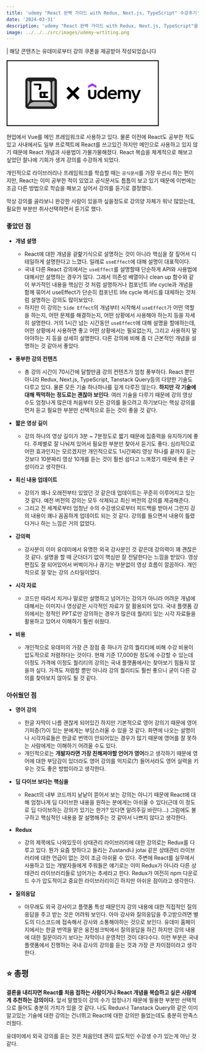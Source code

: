 ```yaml
---
title: 'udemy "React 완벽 가이드 with Redux, Next.js, TypeScript" 수강후기'
date: '2024-03-31'
description: 'udemy "React 완벽 가이드 with Redux, Next.js, TypeScript"을 수강하고'
image: ../../../src/images/udemy-wrtiting.png
---
```


| 해당 콘텐츠는 유데미로부터 강의 쿠폰을 제공받아 작성되었습니다

<img src="../../../src/images/udemy-wrtiting.png" width="400" alt="udemy logo"/>

현업에서 Vue를 메인 프레임워크로 사용하고 있다. 물론 이전에 React도 공부한 적도 있고 사내에서도 일부 프로젝트에 React를 쓰고있긴 하지만 메인으로 사용하고 있지 않기 때문에 React 개념과 사용법이 가물가물해졌다. React 복습을 체계적으로 해보고 싶었던 찰나에 기회가 생겨 강의를 수강하게 되었다.

개인적으로 라이브러리나 프레임워크를 학습할 때는 `공식문서`를 가장 우선시 하는 편이지만, React는 이미 공부한 적이 있었고 공식문서도 틈틈이 보고 있기 때문에 이번에는 조금 다른 방법으로 학습을 해보고 싶어서 강의를 듣기로 결정했다.

막상 강의를 골라보니 완강한 사람이 있을까 싶을정도로 강의양 자체가 워낙 많았는데, 필요한 부분만 취사선택하면서 듣기로 했다.

### 좋았던 점

- **개념 설명**

  - React에 대한 개념을 겉핥기식으로 설명하는 것이 아니라 핵심을 잘 짚어서 디테일하게 설명한다고 느꼈다. 일례로 `useEffect`에 대해 설명이 대표적이다.
  - 국내 다른 React 강의에서는 `useEffect`를 설명할때 단순하게 API와 사용법에 대해서만 설명하는 경우가 많다. 그래서 의존성 배열이나 clean up 함수와 같이 부가적인 내용을 핵심인 것 처럼 설명하거나 컴포넌트 life cycle과 개념을 함께 묶어서 useEffect가 단순히 컴포넌트 life cycle 메서드를 대체하는 것처럼 설명하는 강의도 많이보았다.
  - 하지만 이 강의는 `Side Effect`의 개념부터 시작해서 `useEffect`가 어떤 역할을 하는지, 어떤 문제를 해결하는지, 어떤 상황에서 사용해야 하는지 등을 자세히 설명한다. 거의 1시간 넘는 시간동안 `useEffect`에 대해 설명을 할애하는데, 어떤 상황에서 사용하면 좋고 어떤 상황에서는 필요없는지, 그리고 사용하지 말아야하는 지 등을 상세히 설명한다. 다른 강의에 비해 좀 더 근본적인 개념을 설명하는 것 같아서 좋았다.

- **풍부한 강의 컨텐츠**

  - 총 강의 시간이 70시간에 달할만큼 강의 컨텐츠가 엄청 풍부하다. React 뿐만 아니라 Redux, Next.js, TypeScript, Tanstack Query등의 다양한 기술도 다루고 있다. 물론 모든 기술 하나하나를 깊게 다루진 않는다. **하지만 각 기술에 대해 찍먹하는 정도로는 괜찮아 보인다**. 여러 기술을 다루기 때문에 강의 영상 수도 엄청나게 많은데 처음부터 모든 강의를 들으려고 하기보다는 핵심 강의를 먼저 듣고 필요한 부분만 선택적으로 듣는 것이 좋을 것 같다.

- **짧은 영상 길이**

  - 강의 하나의 영상 길이가 3분 ~ 7분정도로 짧기 때문에 집중력을 유지하기에 좋다. 주제별로 잘 나눠져 있어서 필요한 부분만 찾아서 듣기도 좋다. 심리적으로 어떤 효과인지는 모르겠지만 개인적으로도 1시간짜리 영상 하나를 끝까지 듣는것보다 10분짜리 영상 10개를 듣는 것이 훨씬 쉽다고 느껴졌기 때문에 좋은 구성이라고 생각한다.

- **최신 내용 업데이트**

  - 강의가 꽤나 오래전부터 있었던 것 같은데 업데이트는 꾸준히 이루어지고 있는 것 같다. 예전 버전의 강의는 모두 삭제되고 최신 버전의 강의를 제공해준다.
  - 그리고 전 세계로부터 엄청난 수의 수강생으로부터 피드백을 받아서 그런지 강의 내용이 꽤나 꼼꼼하게 업데이트 되는 것 같다. 강의를 들으면서 내용이 틀렸다거나 하는 느낌은 거의 없었다.

- **강의력**

  - 강사분이 이미 유데미에서 유명한 외국 강사분인 것 같은데 강의력이 꽤 괜찮은 것 같다. 설명을 할 때 군더더기 없이 핵심만 잘 전달한다는 느낌을 받았다. 영상 편집도 잘 되어있어서 버벅이거나 끊기는 부분없이 영상 흐름이 깔끔하다. 개인적으로 잘 맞는 강의 스타일이었다.

- **시각 자료**

  - 코드만 따라서 치거나 말로만 설명하고 넘어가는 강의가 아니라 어려운 개념에 대해서는 이미지나 영상같은 시각적인 자료가 잘 활용되어 있다. 국내 플랫폼 강의에서는 정적인 PPT로만 강의하는 경우가 많은데 퀄리티 있는 시각 자료들을 활용하고 있어서 이해하기 훨씬 쉬웠다.

- **비용**
  - 개인적으로 유데미의 가장 큰 장점 중 하나가 강의 퀄리티에 비해 수강 비용이 압도적으로 저렴하다는 것이다. 현재 기준 17,000원 정도에 수강할 수 있는데 이정도 가격에 이정도 퀄리티의 강의는 국내 플랫폼에서는 찾아보기 힘들지 않을까 싶다. 가격도 저렴할 뿐만 아니라 강의 퀄리티도 훨씬 좋으니 굳이 다른 강의를 찾아보지 않아도 될 것 같다.

### 아쉬웠던 점

- **영어 강의**

  - 한글 자막이 나름 괜찮게 되어있긴 하지만 기본적으로 영어 강의기 때문에 영어기피증(?)이 있는 분에게는 부담스러울 수 있을 것 같다. 화면에 나오는 설명이나 시각자료들은 한글로 번역이 안되어있는 경우가 많기 때문에 영어를 잘 못하는 사람에게는 이해하기 어려울 수도 있다.
  - 개인적으로는 **개발자라면 가장 친해져야할 언어가 영어**라고 생각하기 때문에 영어에 대한 부담감이 있더라도 영어 강의를 억지로(?) 들어서라도 영어 실력을 키우는 것도 좋은 방법이라고 생각한다.

- **딥 다이브 보다는 핵심을**

  - React의 내부 코드까지 낱낱이 뜯어서 보는 강의는 아니기 때문에 React에 대해 엄청나게 딥 다이브한 내용을 원하는 분에게는 아쉬울 수 있다(근데 이 정도로 딥 다이브하는 강의가 있기는 한가? 있다면 알려주길 바란다...) 그럼에도 불구하고 핵심적인 내용을 잘 설명해주는 것 같아서 나쁘지 않다고 생각한다.

- **Redux**

  - 강의 제목에도 나와있듯이 상태관리 라이브러리에 대한 강의로는 Redux를 다루고 있다. 뭔가 요즘 핫하다고 들리는 Zustand나 jotai 같은 상태관리 라이브러리에 대한 언급이 없는 것이 조금 아쉬울 수 있다. 주변에 React를 실무에서 사용하고 있는 개발자들에게 주워들은 얘기로는 이미 Redux가 아니라 다른 상태관리 라이브러리들로 넘어가는 추세라고 한다. Redux가 여전히 npm 다운로드 수가 압도적이고 중요한 라이브러리이긴 하지만 아쉬운 점이라고 생각한다.

- **질의응답**
  - 아무래도 외국 강사이고 플랫폼 특성 때문인지 강의 내용에 대한 직접적인 질의응답을 주고 받는 것은 어려워 보인다. 아마 강사와 질의응답을 주고받으려면 별도의 디스코드에 접속해서 강사와 소통해야하는 것으로 보인다. 유데미 홈페이지에서는 한글 번역을 맡은 웅진씽크빅에서 질의응답을 하긴 하지만 강의 내용에 대한 질문이라기 보다는 자막이나 운영적인 것이 대다수다. 이런 부분은 국내 플랫폼에서 진행하는 국내 강사의 강의를 듣는 것과 가장 큰 차이점이라고 생각한다.

## ⭐️ 총평

**결론을 내리자면 React를 처음 접하는 사람이거나 React 개념을 복습하고 싶은 사람에게 추천하는 강의이다.** 앞서 말했듯이 강의 수가 엄청나기 때문에 필용한 부분만 선택적으로 들어도 충분히 가치가 있을 것 같다. 나도 Redux나 Tanstack Query와 같은 이미 알고있는 기술에 대한 강의는 건너뛰고 React에 대한 강의만 들었는데도 충분히 만족스러웠다.

유데미에서 외국 강의를 듣는 것은 처음인데 괜히 압도적인 수강생 수가 있는게 아닌 것 같다.
